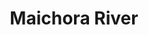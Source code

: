 ---
title: "Maichora River"
title_bn: "মাইচরা নদী"
description: "This river takes off from Poshur river at Bagerhat district and also meets with same river at Kaniadubi."
---